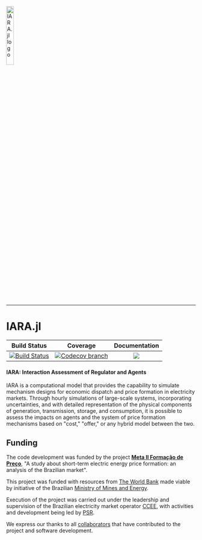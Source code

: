 <picture>
  <source media="(prefers-color-scheme: light)" srcset="https://psrenergy.github.io/IARA.jl/dev/assets/iara-logo-light-mode.png">
  <source media="(prefers-color-scheme: dark)" srcset="https://psrenergy.github.io/IARA.jl/dev/assets/iara-logo-dark-mode.png">
  <img alt="IARA.jl logo" width="20%">
</picture>

---

# IARA.jl

[build-img]: https://github.com/psrenergy/IARA.jl/actions/workflows/test.yml/badge.svg
[build-url]: https://github.com/psrenergy/IARA.jl/actions/workflows/test.yml

[docs-img]: https://img.shields.io/badge/docs-latest-blue.svg
[docs-url]: https://psrenergy.github.io/IARA.jl/dev/

[codecov-img]: https://codecov.io/gh/psrenergy/IARA.jl/coverage.svg?branch=main
[codecov-url]: https://codecov.io/gh/psrenergy/IARA.jl?branch=main

| **Build Status** | **Coverage** | **Documentation** |
|:-----------------:|:-----------------:|:-----------------:|
| [![Build Status][build-img]][build-url] | [![Codecov branch][codecov-img]][codecov-url] | [![][docs-img]][docs-url] |

#### IARA: Interaction Assessment of Regulator and Agents

IARA is a computational model that provides the capability to simulate mechanism designs for economic dispatch and price formation in electricity markets. Through hourly simulations of large-scale systems, incorporating uncertainties, and with detailed representation of the physical components of generation, transmission, storage, and consumption, it is possible to assess the impacts on agents and the system of price formation mechanisms based on "cost," "offer," or any hybrid model between the two.

## Funding 

The code development was funded by the project [**Meta II Formação de Preço**](https://www.meta2formacaodepreco.com.br/), "A study about short-term electric energy price formation: an analysis of the Brazilian market".

This project was funded with resources from [The World Bank](https://www.worldbank.org/) made viable by initiative of the Brazilian [Ministry of Mines and Energy](https://www.gov.br/mme/pt-br).

Execution of the project was carried out under the leadership and supervision of the Brazilian electricity market operator [CCEE](https://www.ccee.org.br/), with activities and development being led by [PSR](https://www.psr-inc.com/en/).

We express our thanks to all [collaborators](https://www.meta2formacaodepreco.com.br/colaboracoes) that have contributed to the project and software development.
